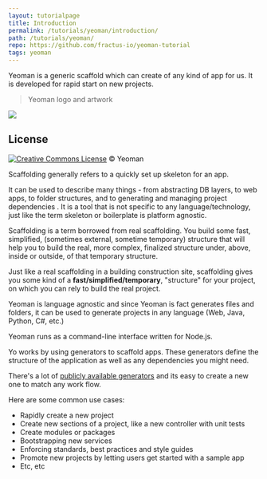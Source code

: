 ```yaml
---
layout: tutorialpage
title: Introduction
permalink: /tutorials/yeoman/introduction/
path: /tutorials/yeoman/
repo: https://github.com/fractus-io/yeoman-tutorial
tags: yeoman
---
```



Yeoman is a generic scaffold which can create of any kind of app for us. 
It is developed for rapid start on new projects.


> Yeoman logo and artwork

[![](https://github.com/yeoman/media/blob/master/optimized/yeoman-600x600.png)](optimized)


## License

[![Creative Commons License](http://i.creativecommons.org/l/by/4.0/80x15.png)](http://creativecommons.org/licenses/by/4.0/) © Yeoman


Scaffolding generally refers to a quickly set up skeleton for an app.  

It can be used to describe many things - from abstracting DB layers, to web apps, to  folder structures, and to generating and managing project dependencies .
It is a tool that is not specific to any language/technology, 
just like the term skeleton or boilerplate is platform agnostic.

Scaffolding is a term borrowed from real scaffolding. 
You build some fast, simplified, (sometimes external, sometime temporary) structure that 
will help you to build the real, more complex, finalized structure under, above, 
inside or outside, of that temporary structure.

Just like a real scaffolding in a building construction site, 
scaffolding gives you some kind of a **fast/simplified/temporary**, "structure" for your project, on which you can rely to build the real project.

Yeoman is language agnostic and since Yeoman is fact generates files and folders, it 
can be used to generate projects in any language (Web, Java, Python, C#, etc.)

Yeoman runs as a command-line interface written for Node.js.

Yo works by using generators to scaffold apps. 
These generators define the structure of the application as well as any dependencies you might need.

There's a lot of [publicly available generators](http://yeoman.io/generators/) and its easy to create a new one to match any 
work flow. 

Here are some common use cases:

* Rapidly create a new project
* Create new sections of a project, like a new controller with unit tests
* Create modules or packages
* Bootstrapping new services
* Enforcing standards, best practices and style guides
* Promote new projects by letting users get started with a sample app
* Etc, etc


